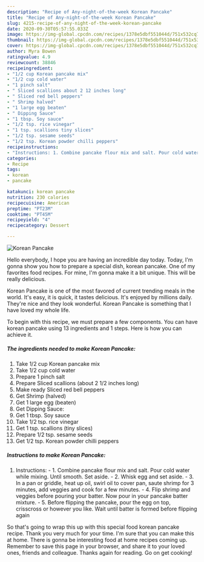 ```yaml
---
description: "Recipe of Any-night-of-the-week Korean Pancake"
title: "Recipe of Any-night-of-the-week Korean Pancake"
slug: 4215-recipe-of-any-night-of-the-week-korean-pancake
date: 2020-09-30T05:57:55.033Z
image: https://img-global.cpcdn.com/recipes/1378e5dbf551044d/751x532cq70/korean-pancake-recipe-main-photo.jpg
thumbnail: https://img-global.cpcdn.com/recipes/1378e5dbf551044d/751x532cq70/korean-pancake-recipe-main-photo.jpg
cover: https://img-global.cpcdn.com/recipes/1378e5dbf551044d/751x532cq70/korean-pancake-recipe-main-photo.jpg
author: Myra Bowen
ratingvalue: 4.9
reviewcount: 38846
recipeingredient:
- "1/2 cup Korean pancake mix"
- "1/2 cup cold water"
- "1 pinch salt"
- " Sliced scallions about 2 12 inches long"
- " Sliced red bell peppers"
- " Shrimp halved"
- "1 large egg beaten"
- " Dipping Sauce"
- "1 tbsp. Soy sauce"
- "1/2 tsp. rice vinegar"
- "1 tsp. scallions tiny slices"
- "1/2 tsp. sesame seeds"
- "1/2 tsp. Korean powder chilli peppers"
recipeinstructions:
- "Instructions: 1. Combine pancake flour mix and salt. Pour cold water while mixing. Until smooth. Set aside.  2. Whisk egg and set aside.  3. In a pan or griddle, heat up oil, swirl oil to cover pan, saute shrimp for 3 minutes, add veggies and cook for a few minutes.  4. Flip shrimp and veggies before pouring your batter. Now pour in your pancake batter mixture.  5. Before flipping the pancake, pour the egg on top, crisscross or however you like. Wait until batter is formed before flipping again"
categories:
- Recipe
tags:
- korean
- pancake

katakunci: korean pancake 
nutrition: 230 calories
recipecuisine: American
preptime: "PT23M"
cooktime: "PT45M"
recipeyield: "4"
recipecategory: Dessert

---
```



![Korean Pancake](https://img-global.cpcdn.com/recipes/1378e5dbf551044d/751x532cq70/korean-pancake-recipe-main-photo.jpg)

Hello everybody, I hope you are having an incredible day today. Today, I'm gonna show you how to prepare a special dish, korean pancake. One of my favorites food recipes. For mine, I'm gonna make it a bit unique. This will be really delicious.

Korean Pancake is one of the most favored of current trending meals in the world. It's easy, it is quick, it tastes delicious. It's enjoyed by millions daily. They're nice and they look wonderful. Korean Pancake is something that I have loved my whole life.




To begin with this recipe, we must prepare a few components. You can have korean pancake using 13 ingredients and 1 steps. Here is how you can achieve it.

<!--inarticleads1-->

##### The ingredients needed to make Korean Pancake:

1. Take 1/2 cup Korean pancake mix
1. Take 1/2 cup cold water
1. Prepare 1 pinch salt
1. Prepare  Sliced scallions (about 2 1/2 inches long)
1. Make ready  Sliced red bell peppers
1. Get  Shrimp (halved)
1. Get 1 large egg (beaten)
1. Get  Dipping Sauce:
1. Get 1 tbsp. Soy sauce
1. Take 1/2 tsp. rice vinegar
1. Get 1 tsp. scallions (tiny slices)
1. Prepare 1/2 tsp. sesame seeds
1. Get 1/2 tsp. Korean powder chilli peppers




<!--inarticleads2-->

##### Instructions to make Korean Pancake:

1. Instructions: - 1. Combine pancake flour mix and salt. Pour cold water while mixing. Until smooth. Set aside.  - 2. Whisk egg and set aside.  - 3. In a pan or griddle, heat up oil, swirl oil to cover pan, saute shrimp for 3 minutes, add veggies and cook for a few minutes.  - 4. Flip shrimp and veggies before pouring your batter. Now pour in your pancake batter mixture.  - 5. Before flipping the pancake, pour the egg on top, crisscross or however you like. Wait until batter is formed before flipping again




So that's going to wrap this up with this special food korean pancake recipe. Thank you very much for your time. I'm sure that you can make this at home. There is gonna be interesting food at home recipes coming up. Remember to save this page in your browser, and share it to your loved ones, friends and colleague. Thanks again for reading. Go on get cooking!
